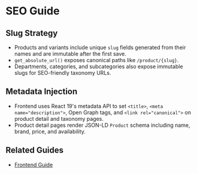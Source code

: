 # SEO Guide

## Slug Strategy
- Products and variants include unique `slug` fields generated from their names and are immutable after the first save.
- `get_absolute_url()` exposes canonical paths like `/product/{slug}`.
- Departments, categories, and subcategories also expose immutable slugs for SEO-friendly taxonomy URLs.

## Metadata Injection
- Frontend uses React 19's metadata API to set `<title>`, `<meta name="description">`, Open Graph tags, and `<link rel="canonical">` on product detail and taxonomy pages.
- Product detail pages render JSON-LD `Product` schema including name, brand, price, and availability.

## Related Guides
- [Frontend Guide](../FRONTEND_GUIDE.md)
